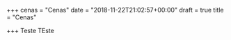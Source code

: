 +++
cenas = "Cenas"
date = "2018-11-22T21:02:57+00:00"
draft = true
title = "Cenas"

+++
Teste TEste